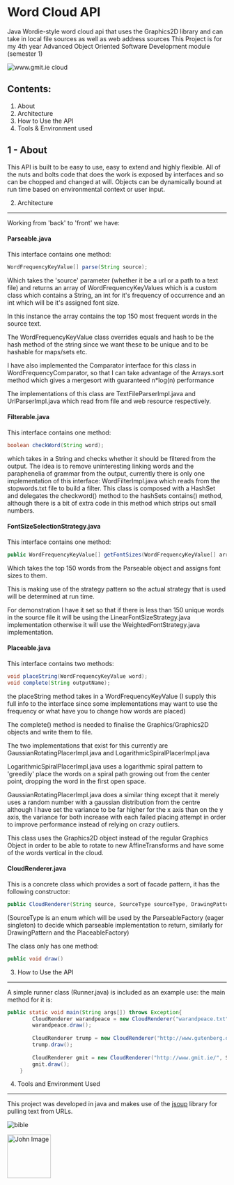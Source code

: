 # Word Cloud API

Java Wordie-style word cloud api that uses the Graphics2D library and can take in local file sources as well as web address sources
This Project is for my 4th year Advanced Object Oriented Software Development module (semester 1)

![www.gmit.ie cloud](http://oi66.tinypic.com/erftxw.jpg)

Contents:
---------
1. About
2. Architecture
3. How to Use the API
4. Tools & Environment used

1 - About
---
This API is built to be easy to use, easy to extend and highly flexible. All of the nuts and bolts code that does the work is exposed by interfaces
and so can be chopped and changed at will. Objects can be dynamically bound at run time based on environmental context or user
input.

2. Architecture
---
Working from 'back' to 'front' we have:

#### Parseable.java
This interface contains one method:

```java
WordFrequencyKeyValue[] parse(String source);
```

Which takes the 'source' parameter (whether it be a url or a path to a text file) and returns an array of WordFrequencyKeyValues 
which is a custom class which contains a String, an int for it's frequency of occurrence and an int which will be it's assigned font size.

In this instance the array contains the top 150 most frequent words in the source text.

The WordFrequencyKeyValue class overrides equals and hash to be the hash method of the string since we want these to be unique
and to be hashable for maps/sets etc.

I have also implemented the Comparator interface for this class in WordFrequencyComparator, so that I can take advantage of the Arrays.sort method
which gives a mergesort with guaranteed n*log(n) performance

The implementations of this class are TextFileParserImpl.java and UrlParserImpl.java which read from file and web resource respectively.

#### Filterable.java
This interface contains one method:

```java
boolean checkWord(String word);
```

which takes in a String and checks whether it should be filtered from the output. The idea is to remove uninteresting linking words and the paraphenelia of grammar from the output, currently there is only one implementation of this interface: WordFilterImpl.java which reads from the stopwords.txt file to build a filter. This class is composed with a HashSet and delegates the checkword() method to the hashSets contains() method, although there is a bit of extra code in this method which strips out small numbers.

#### FontSizeSelectionStrategy.java
This interface contains one method:

```java
public WordFrequencyKeyValue[] getFontSizes(WordFrequencyKeyValue[] arrayOfWordKeyValues);
```

Which takes the top 150 words from the Parseable object and assigns font sizes to them.

This is making use of the strategy pattern so the actual strategy that is used will be determined at run time. 

For demonstration I have it set so that if there is less than 150 unique words in the source file it will be using the 
LinearFontSizeStrategy.java implementation otherwise it will use the WeightedFontStrategy.java implementation.

#### Placeable.java
This interface contains two methods:

```java
void placeString(WordFrequencyKeyValue word);
void complete(String outputName);
```

the placeString method takes in a WordFrequencyKeyValue (I supply this full info to the interface since some implementations may want to use the frequency or what have you to change how words are placed)

The complete() method is needed to finalise the Graphics/Graphics2D objects and write them to file.

The two implementations that exist for this currently are GaussianRotatingPlacerImpl.java and LogarithmicSpiralPlacerImpl.java

LogarithmicSpiralPlacerImpl.java uses a logarithmic spiral pattern to 'greedily' place the words on a spiral path growing out from 
the center point, dropping the word in the first open space.

GaussianRotatingPlacerImpl.java does a similar thing except that it merely uses a random number with a gaussian distribution from the centre
although I have set the variance to be far higher for the x axis than on the y axis, the variance for both increase with each failed placing attempt 
in order to improve performance instead of relying on crazy outliers.

This class uses the Graphics2D object instead of the regular Graphics Object in order to be able to rotate to new AffineTransforms and have 
some of the words vertical in the cloud.

#### CloudRenderer.java
This is a concrete class which provides a sort of facade pattern, it has the following constructor:

```java
public CloudRenderer(String source, SourceType sourceType, DrawingPattern pattern, String outputName)
```

(SourceType is an enum which will be used by the ParseableFactory (eager singleton) to decide which parseable implementation to return, similarly 
for DrawingPattern and the PlaceableFactory)

The class only has one method:

```java
public void draw()
```

3. How to Use the API
---

A simple runner class (Runner.java) is included as an example use: the main method for it is:

```java
public static void main(String args[]) throws Exception{		
		CloudRenderer warandpeace = new CloudRenderer("warandpeace.txt", SourceType.FILE, DrawingPattern.GAUSSIAN, "tolstoy");
		warandpeace.draw();
		
		CloudRenderer trump = new CloudRenderer("http://www.gutenberg.org/files/10/10-h/10-h.htm", SourceType.WEB, DrawingPattern.LOGARITHMIC_SPIRAL, "bible");
		trump.draw();
		
		CloudRenderer gmit = new CloudRenderer("http://www.gmit.ie/", SourceType.WEB, DrawingPattern.GAUSSIAN, "gmit");
		gmit.draw();
	}
```

4. Tools and Environment Used
---
This project was developed in java and makes use of the [jsoup](http://jsoup.org/) library for pulling text from URLs.

![bible](http://oi68.tinypic.com/ins48m.jpg)

<a href="https://github.com/JohnMalmsteen"><img src="https://avatars1.githubusercontent.com/u/7085486?v=3&s=400" width="100px" height="100px" title="John" alt="John Image"/></a>

